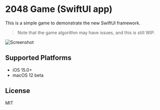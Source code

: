 #  2048 Game (SwiftUI app)

This is a simple game to demonstrate the new SwiftUI framework.

> Note that the game algorithm may have issues, and this is still WIP.

![Screenshot](Screenshot.png)

## Supported Platforms

* iOS 15.0+
* macOS 12 beta

## License

MIT
